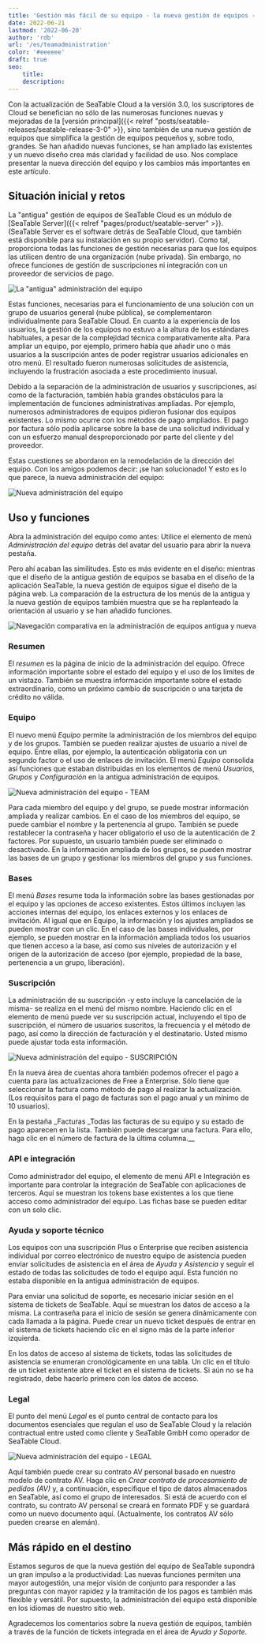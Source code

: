 ```yaml
---
title: 'Gestión más fácil de su equipo - la nueva gestión de equipos - SeaTable'
date: 2022-06-21
lastmod: '2022-06-20'
author: 'rdb'
url: '/es/teamadministration'
color: '#eeeeee'
draft: true
seo:
    title:
    description:
---
```


Con la actualización de SeaTable Cloud a la versión 3.0, los suscriptores de Cloud se benefician no sólo de las numerosas funciones nuevas y mejoradas de la [versión principal]({{< relref "posts/seatable-releases/seatable-release-3-0" >}}, sino también de una nueva gestión de equipos que simplifica la gestión de equipos pequeños y, sobre todo, grandes. Se han añadido nuevas funciones, se han ampliado las existentes y un nuevo diseño crea más claridad y facilidad de uso. Nos complace presentar la nueva dirección del equipo y los cambios más importantes en este artículo.

## Situación inicial y retos

La "antigua" gestión de equipos de SeaTable Cloud es un módulo de [SeaTable Server]({{< relref "pages/product/seatable-server" >}}. (SeaTable Server es el software detrás de SeaTable Cloud, que también está disponible para su instalación en su propio servidor). Como tal, proporciona todas las funciones de gestión necesarias para que los equipos las utilicen dentro de una organización (nube privada). Sin embargo, no ofrece funciones de gestión de suscripciones ni integración con un proveedor de servicios de pago.

![La "antigua" administración del equipo](https://seatable.io/wp-content/uploads/2022/06/TeamAdministration_old.png)

Estas funciones, necesarias para el funcionamiento de una solución con un grupo de usuarios general (nube pública), se complementaron individualmente para SeaTable Cloud. En cuanto a la experiencia de los usuarios, la gestión de los equipos no estuvo a la altura de los estándares habituales, a pesar de la complejidad técnica comparativamente alta. Para ampliar un equipo, por ejemplo, primero había que añadir uno o más usuarios a la suscripción antes de poder registrar usuarios adicionales en otro menú. El resultado fueron numerosas solicitudes de asistencia, incluyendo la frustración asociada a este procedimiento inusual.

Debido a la separación de la administración de usuarios y suscripciones, así como de la facturación, también había grandes obstáculos para la implementación de funciones administrativas ampliadas. Por ejemplo, numerosos administradores de equipos pidieron fusionar dos equipos existentes. Lo mismo ocurre con los métodos de pago ampliados. El pago por factura sólo podía aplicarse sobre la base de una solicitud individual y con un esfuerzo manual desproporcionado por parte del cliente y del proveedor.

Estas cuestiones se abordaron en la remodelación de la dirección del equipo. Con los amigos podemos decir: ¡se han solucionado! Y esto es lo que parece, la nueva administración del equipo:

![Nueva administración del equipo](https://seatable.io/wp-content/uploads/2022/06/TeamAdministration_Overview_.png)

## Uso y funciones

Abra la administración del equipo como antes: Utilice el elemento de menú _Administración del equipo_ detrás del avatar del usuario para abrir la nueva pestaña.

Pero ahí acaban las similitudes. Esto es más evidente en el diseño: mientras que el diseño de la antigua gestión de equipos se basaba en el diseño de la aplicación SeaTable, la nueva gestión de equipos sigue el diseño de la página web. La comparación de la estructura de los menús de la antigua y la nueva gestión de equipos también muestra que se ha replanteado la orientación al usuario y se han añadido funciones.

![Navegación comparativa en la administración de equipos antigua y nueva](https://seatable.io/wp-content/uploads/2022/06/Teamverwaltung_Navigation.png)

### Resumen

El _resumen_ es la página de inicio de la administración del equipo. Ofrece información importante sobre el estado del equipo y el uso de los límites de un vistazo. También se muestra información importante sobre el estado extraordinario, como un próximo cambio de suscripción o una tarjeta de crédito no válida.

### Equipo

El nuevo menú _Equipo_ permite la administración de los miembros del equipo y de los grupos. También se pueden realizar ajustes de usuario a nivel de equipo. Entre ellas, por ejemplo, la autenticación obligatoria con un segundo factor o el uso de enlaces de invitación. El menú _Equipo_ consolida así funciones que estaban distribuidas en los elementos de menú _Usuarios_, _Grupos_ y _Configuración_ en la antigua administración de equipos.

![Nueva administración del equipo - TEAM](https://seatable.io/wp-content/uploads/2022/06/TeamAdministration_Team.png)

Para cada miembro del equipo y del grupo, se puede mostrar información ampliada y realizar cambios. En el caso de los miembros del equipo, se puede cambiar el nombre y la pertenencia al grupo. También se puede restablecer la contraseña y hacer obligatorio el uso de la autenticación de 2 factores. Por supuesto, un usuario también puede ser eliminado o desactivado. En la información ampliada de los grupos, se pueden mostrar las bases de un grupo y gestionar los miembros del grupo y sus funciones.

### Bases

El menú _Bases_ resume toda la información sobre las bases gestionadas por el equipo y las opciones de acceso existentes. Estos últimos incluyen las acciones internas del equipo, los enlaces externos y los enlaces de invitación. Al igual que en Equipo, la información y los ajustes ampliados se pueden mostrar con un clic. En el caso de las bases individuales, por ejemplo, se pueden mostrar en la información ampliada todos los usuarios que tienen acceso a la base, así como sus niveles de autorización y el origen de la autorización de acceso (por ejemplo, propiedad de la base, pertenencia a un grupo, liberación).

### Suscripción

La administración de su suscripción -y esto incluye la cancelación de la misma- se realiza en el menú del mismo nombre. Haciendo clic en el elemento de menú puede ver su suscripción actual, incluyendo el tipo de suscripción, el número de usuarios suscritos, la frecuencia y el método de pago, así como la dirección de facturación y el destinatario. Usted mismo puede ajustar toda esta información.

![Nueva administración del equipo - SUSCRIPCIÓN](https://seatable.io/wp-content/uploads/2022/06/subscription-and-invoices.png)

En la nueva área de cuentas ahora también podemos ofrecer el pago a cuenta para las actualizaciones de Free a Enterprise. Sólo tiene que seleccionar la factura como método de pago al realizar la actualización. (Los requisitos para el pago de facturas son el pago anual y un mínimo de 10 usuarios).

En la pestaña \_Facturas \_Todas las facturas de su equipo y su estado de pago aparecen en la lista. También puede descargar una factura. Para ello, haga clic en el número de factura de la última columna.\_\_

### API e integración

Como administrador del equipo, el elemento de menú API e Integración es importante para controlar la integración de SeaTable con aplicaciones de terceros. Aquí se muestran los tokens base existentes a los que tiene acceso como administrador del equipo. Las fichas base se pueden editar con un solo clic.

### Ayuda y soporte técnico

Los equipos con una suscripción Plus o Enterprise que reciben asistencia individual por correo electrónico de nuestro equipo de asistencia pueden enviar solicitudes de asistencia en el área de _Ayuda y Asistencia_ y seguir el estado de todas las solicitudes de todo el equipo aquí. Esta función no estaba disponible en la antigua administración de equipos.

Para enviar una solicitud de soporte, es necesario iniciar sesión en el sistema de tickets de SeaTable. Aquí se muestran los datos de acceso a la misma. La contraseña para el inicio de sesión se genera dinámicamente con cada llamada a la página. Puede crear un nuevo ticket después de entrar en el sistema de tickets haciendo clic en el signo más de la parte inferior izquierda.

En los datos de acceso al sistema de tickets, todas las solicitudes de asistencia se enumeran cronológicamente en una tabla. Un clic en el título de un ticket existente abre el ticket en el sistema de tickets. Si aún no se ha registrado, debe hacerlo primero con los datos de acceso.

### Legal

El punto del menú _Legal_ es el punto central de contacto para los documentos esenciales que regulan el uso de SeaTable Cloud y la relación contractual entre usted como cliente y SeaTable GmbH como operador de SeaTable Cloud.

![Nueva administración del equipo - LEGAL](https://seatable.io/wp-content/uploads/2022/06/TeamAdministration_Legal.png)

Aquí también puede crear su contrato AV personal basado en nuestro modelo de contrato AV. Haga clic en _Crear contrato de procesamiento de pedidos (AV)_ y, a continuación, especifique el tipo de datos almacenados en SeaTable, así como el grupo de interesados. Si está de acuerdo con el contrato, su contrato AV personal se creará en formato PDF y se guardará como un nuevo documento aquí. (Actualmente, los contratos AV sólo pueden crearse en alemán).

## Más rápido en el destino

Estamos seguros de que la nueva gestión del equipo de SeaTable supondrá un gran impulso a la productividad: Las nuevas funciones permiten una mayor autogestión, una mejor visión de conjunto para responder a las preguntas con mayor rapidez y la tramitación de los pagos es también más flexible y versátil. Por supuesto, la administración del equipo está disponible en los idiomas de nuestro sitio web.

Agradecemos los comentarios sobre la nueva gestión de equipos, también a través de la función de tickets integrada en el área de _Ayuda y Soporte_.
